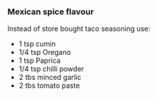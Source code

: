 ### Mexican spice flavour

Instead of store bought taco seasoning use:
* 1 tsp cumin
* 1/4 tsp Oregano
* 1 tsp Paprica
* 1/4 tsp chilli powder
* 2 tbs minced garlic
* 2 tbs tomato paste
